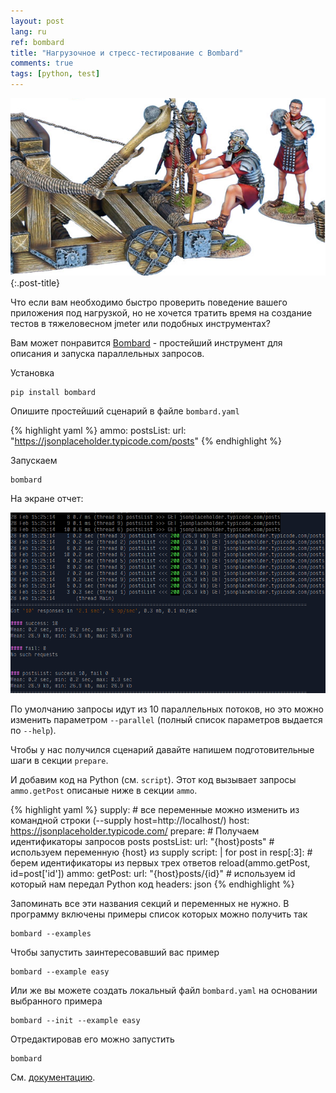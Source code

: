```yaml
---
layout: post
lang: ru
ref: bombard
title: "Нагрузочное и стресс-тестирование с Bombard"
comments: true
tags: [python, test]
---
```

![](/images/bombard.png){:.post-title}

Что если вам необходимо быстро проверить поведение вашего приложения
под нагрузкой, но не хочется тратить время на создание тестов в тяжеловесном jmeter или
подобных инструментах?

Вам может понравится [Bombard](https://bombard.sorokin.engineer/en/latest/) - 
простейший инструмент для описания и запуска параллельных запросов.

Установка

    pip install bombard

Опишите простейший сценарий в файле `bombard.yaml`

{% highlight yaml %}
ammo:
  postsList:
    url: "https://jsonplaceholder.typicode.com/posts"
{% endhighlight %}

Запускаем

    bombard            

На экране отчет:

![](/images/bombard_simpleton_report.gif)

По умолчанию запросы идут из 10 параллельных потоков, но это можно изменить
параметром `--parallel` (полный список параметров выдается по `--help`).

Чтобы у нас получился сценарий давайте напишем подготовительные шаги в секции `prepare`.

И добавим код на Python (см. `script`). 
Этот код вызывает запросы `ammo.getPost` описаные ниже в секции `ammo`.

{% highlight yaml %}
supply:  # все переменные можно изменить из командной строки (--supply host=http://localhost/)
  host: https://jsonplaceholder.typicode.com/
prepare:  # Получаем идентификаторы запросов posts
  postsList:
    url: "{host}posts"  # используем переменную {host} из supply
    script: |
      for post in resp[:3]:  # берем идентификаторы из первых трех ответов
        reload(ammo.getPost, id=post['id'])
ammo:
  getPost:
    url: "{host}posts/{id}"  # используем id который нам передал Python код
    headers: json
{% endhighlight %}    

Запоминать все эти названия секций и переменных не нужно. 
В программу включены примеры список которых можно получить так

    bombard --examples
    
Чтобы запустить заинтересовавший вас пример

    bombard --example easy
    
Или же вы можете создать локальный файл `bombard.yaml` на основании выбранного примера

    bombard --init --example easy
    
Отредактировав его можно запустить

    bombard
                 
См. [документацию](https://bombard.sorokin.engineer/ru/latest/index.html).             